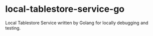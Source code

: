 # local-tablestore-service-go
Local Tablestore Service written by Golang for locally debugging and testing.
